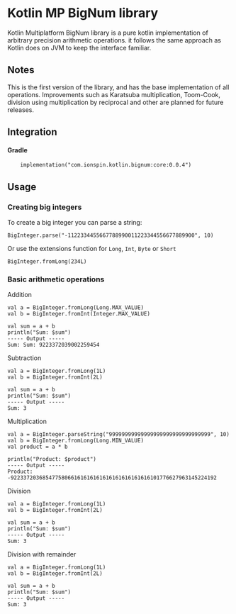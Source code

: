 # Kotlin MP BigNum library

Kotlin Multiplatform BigNum library is a pure kotlin implementation of arbitrary precision
arithmetic operations. it follows the same approach as Kotlin does on JVM to keep the interface
familiar.

## Notes

This is the first version of the library, and has the base implementation of all operations. Improvements such as Karatsuba multiplication, Toom-Cook, division using multiplication by reciprocal and other are planned for future releases.

## Integration

#### Gradle
```
    implementation("com.ionspin.kotlin.bignum:core:0.0.4")
```


## Usage

### Creating big integers

To create a big integer you can parse a string:
```
BigInteger.parse("-1122334455667788990011223344556677889900", 10)
```

Or use the extensions function for `Long`, `Int`, `Byte` or `Short`
```
BigInteger.fromLong(234L)
```

### Basic arithmetic operations

Addition
```
val a = BigInteger.fromLong(Long.MAX_VALUE)
val b = BigInteger.fromInt(Integer.MAX_VALUE)

val sum = a + b
println("Sum: $sum")
----- Output -----
Sum: Sum: 9223372039002259454
```

Subtraction
```
val a = BigInteger.fromLong(1L)
val b = BigInteger.fromInt(2L)

val sum = a + b
println("Sum: $sum")
----- Output -----
Sum: 3
```

Multiplication
```
val a = BigInteger.parseString("99999999999999999999999999999999", 10)
val b = BigInteger.fromLong(Long.MIN_VALUE)
val product = a * b

println("Product: $product")
----- Output -----
Product: -92233720368547758066161616161616161616161616101776627963145224192
```

Division
```
val a = BigInteger.fromLong(1L)
val b = BigInteger.fromInt(2L)

val sum = a + b
println("Sum: $sum")
----- Output -----
Sum: 3
```

Division with remainder
```
val a = BigInteger.fromLong(1L)
val b = BigInteger.fromInt(2L)

val sum = a + b
println("Sum: $sum")
----- Output -----
Sum: 3
```

